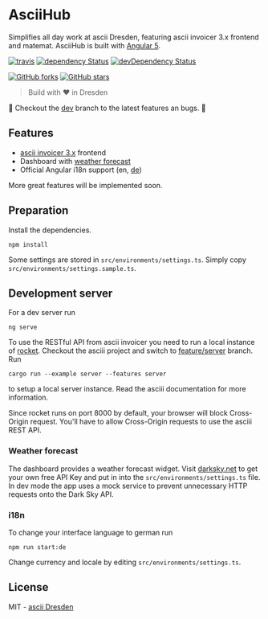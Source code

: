 # AsciiHub

Simplifies all day work at ascii Dresden, featuring ascii invoicer 3.x frontend and matemat.
AsciiHub is built with [Angular 5](https://angular.io).

[![travis](https://travis-ci.org/ascii-dresden/ascii-hub.svg?branch=master)](https://travis-ci.org/ascii-dresden/ascii-hub/)
[![dependency Status](https://david-dm.org/ascii-dresden/ascii-hub.svg)](https://david-dm.org/ascii-dresden/ascii-hub)
[![devDependency Status](https://david-dm.org/ascii-dresden/ascii-hub/dev-status.svg)](https://david-dm.org/ascii-dresden/ascii-hub?type=dev)

[![GitHub forks](https://img.shields.io/github/forks/ascii-dresden/ascii-hub.svg?style=social&label=Fork)](https://github.com/ascii-dresden/ascii-hub/fork)
[![GitHub stars](https://img.shields.io/github/stars/ascii-dresden/ascii-hub.svg?style=social&label=Star)](https://github.com/ascii-dresden/ascii-hub)

> Build with :heart: in Dresden

:construction: Checkout the [dev](https://github.com/ascii-dresden/ascii-hub/tree/dev) branch to the latest features an bugs. :construction:

## Features

- [ascii invoicer 3.x](https://github.com/ascii-dresden/asciii) frontend
- Dashboard with [weather forecast](#weather-forecast)
- Official Angular i18n support (en, [de](#i18n))

More great features will be implemented soon.

## Preparation

Install the dependencies.

```
npm install
``` 

Some settings are stored in `src/environments/settings.ts`. Simply copy `src/environments/settings.sample.ts`.

## Development server

For a dev server run

```
ng serve
```

To use the RESTful API from ascii invoicer you need to run a local instance of [rocket](https://github.com/SergioBenitez/Rocket). Checkout the asciii project and switch to [feature/server](https://github.com/ascii-dresden/asciii/tree/feature/server) branch. Run

```
cargo run --example server --features server
```

to setup a local server instance. Read the asciii documentation for more information.

Since rocket runs on port 8000 by default, your browser will block Cross-Origin request. You'll have to allow
Cross-Origin requests to use the asciii REST API.

### Weather forecast

The dashboard provides a weather forecast widget. Visit [darksky.net](https://darksky.net) to get your own 
free API Key and put in into the `src/environments/settings.ts` file. In dev mode the app uses a mock 
service to prevent unnecessary HTTP requests onto the Dark Sky API. 

### i18n

To change your interface language to german run

```
npm run start:de
```

Change currency and locale by editing `src/environments/settings.ts`.

## License

MIT - [ascii Dresden](https://github.com/ascii-dresden)
